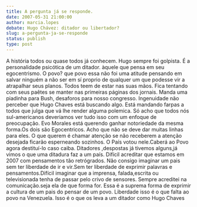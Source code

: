 ```yaml
---
title: A pergunta já se responde.
date: 2007-05-31 21:00:00
author: marcia.lopes
debate: Hugo Chávez: ditador ou libertador?
slug: a-pergunta-ja-se-responde
status: publish 
type: post
---
```


A história todos ou quase todos já conhecem. Hugo sempre foi golpista. É a personalidade psicótica de um ditador. àquele que pensa em seu egocentrismo. O povo? que povo essa não foi uma atitude pensando em salvar ninguém a não ser em sí proprio de qualquer um que podesse vir a atrapalhar seus planos. Todos teem de estar nas suas mãos. Fica tentando com seus paêtes se manter nas primeiras páginas dos jornais. Manda uma piadinha para Bush, desaforos para nosso congresso. Ingenuidade não perceber que Hugo Chaves está buscando algo. Está mandando farpas a todos que julga que vá lhe render alguma polemica. Só acho que todos nós sul-americanos deveriamos ver tudo isso com um enfoque de preocupação. Evo Morales está querendo ganhar notoriedade da mesma forma.Os dois são Egocentricos. Acho que não se deve dar muitas linhas para eles. O que querem é chamar atenção se não receberem a atenção desejada ficarão esperneando sozinhos. O País votou nele.Caberá ao Povo agora destituí-lo caso caiba. Ditadores ,despostas já tivemos alguns,já vimos o que uma ditadura faz a um país. Difícil acreditar que estamos em 2007 com pensamentos tão retrógrados. Não consigo imaginar um pais sem ter liberdade de ir e vir.Sem ter liberdade de exprimir palavras e pensamentos.Difícil imaginar que a imprensa, falada,escrita ou televisionada tenha de passar pelo crivo de sensores. Sempre acreditei na comunicação.seja ela de que forma for. Essa é a suprema forma de exprimir a cultura de um pais do pensar de um povo. Liberdade isso é o que falta ao povo na Venezuela. Isso é o que os leva a um ditador como Hugo Chaves
